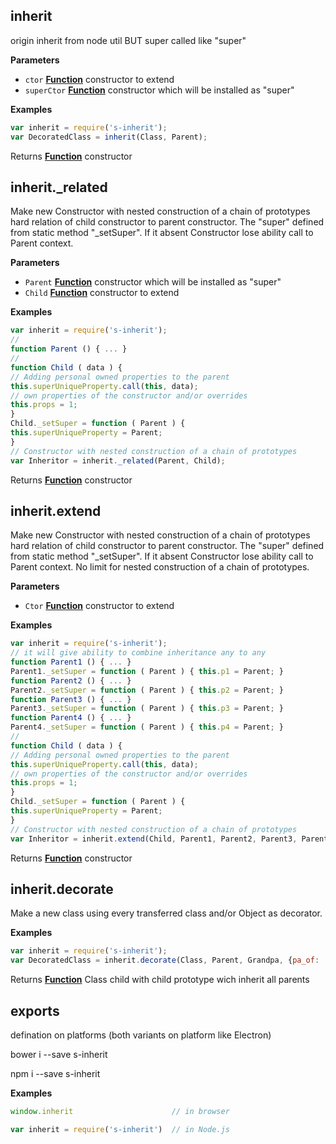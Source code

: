 <!-- Generated by documentation.js. Update this documentation by updating the source code. -->

## inherit

origin inherit from node util
BUT super called like "super"

**Parameters**

-   `ctor` **[Function](https://developer.mozilla.org/docs/Web/JavaScript/Reference/Statements/function)** constructor to extend
-   `superCtor` **[Function](https://developer.mozilla.org/docs/Web/JavaScript/Reference/Statements/function)** constructor which will be installed as "super"

**Examples**

```javascript
var inherit = require('s-inherit');
var DecoratedClass = inherit(Class, Parent);
```

Returns **[Function](https://developer.mozilla.org/docs/Web/JavaScript/Reference/Statements/function)** constructor

## inherit.\_related

Make new Constructor with nested construction of a chain of prototypes
hard relation of child constructor to parent constructor.
The "super" defined from static method "\_setSuper".
If it absent Constructor lose ability call to Parent context.

**Parameters**

-   `Parent` **[Function](https://developer.mozilla.org/docs/Web/JavaScript/Reference/Statements/function)** constructor which will be installed as "super"
-   `Child` **[Function](https://developer.mozilla.org/docs/Web/JavaScript/Reference/Statements/function)** constructor to extend

**Examples**

```javascript
var inherit = require('s-inherit');
//
function Parent () { ... }
//
function Child ( data ) {
// Adding personal owned properties to the parent
this.superUniqueProperty.call(this, data);
// own properties of the constructor and/or overrides
this.props = 1;
}
Child._setSuper = function ( Parent ) {
this.superUniqueProperty = Parent;
}
// Constructor with nested construction of a chain of prototypes
var Inheritor = inherit._related(Parent, Child);
```

Returns **[Function](https://developer.mozilla.org/docs/Web/JavaScript/Reference/Statements/function)** constructor

## inherit.extend

Make new Constructor with nested construction of a chain of prototypes
hard relation of child constructor to parent constructor.
The "super" defined from static method "\_setSuper".
If it absent Constructor lose ability call to Parent context.
No limit for nested construction of a chain of prototypes.

**Parameters**

-   `Ctor` **[Function](https://developer.mozilla.org/docs/Web/JavaScript/Reference/Statements/function)** constructor to extend

**Examples**

```javascript
var inherit = require('s-inherit');
// it will give ability to combine inheritance any to any
function Parent1 () { ... }
Parent1._setSuper = function ( Parent ) { this.p1 = Parent; }
function Parent2 () { ... }
Parent2._setSuper = function ( Parent ) { this.p2 = Parent; }
function Parent3 () { ... }
Parent3._setSuper = function ( Parent ) { this.p3 = Parent; }
function Parent4 () { ... }
Parent4._setSuper = function ( Parent ) { this.p4 = Parent; }
//
function Child ( data ) {
// Adding personal owned properties to the parent
this.superUniqueProperty.call(this, data);
// own properties of the constructor and/or overrides
this.props = 1;
}
Child._setSuper = function ( Parent ) {
this.superUniqueProperty = Parent;
}
// Constructor with nested construction of a chain of prototypes
var Inheritor = inherit.extend(Child, Parent1, Parent2, Parent3, Parent4);
```

Returns **[Function](https://developer.mozilla.org/docs/Web/JavaScript/Reference/Statements/function)** constructor

## inherit.decorate

Make a new class using every transferred class and/or Object as decorator.

**Examples**

```javascript
var inherit = require('s-inherit');
var DecoratedClass = inherit.decorate(Class, Parent, Grandpa, {pa_of: 'grandpa'});
```

Returns **[Function](https://developer.mozilla.org/docs/Web/JavaScript/Reference/Statements/function)** Class child with child prototype wich inherit all parents

## exports

defination on platforms (both variants on platform like Electron)

bower i --save s-inherit

npm i --save s-inherit

**Examples**

```javascript
window.inherit                      // in browser
```

```javascript
var inherit = require('s-inherit')  // in Node.js
```
